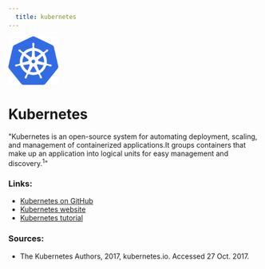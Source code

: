 ```yaml
---
  title: kubernetes
---
```


<img src="https://github.com/kubernetes/kubernetes/raw/master/logo/logo.png" width="100">

# Kubernetes
"Kubernetes is an open-source system for automating deployment, scaling, and management of containerized applications.It groups containers that make up an application into logical units for easy management and discovery.<sup>1</sup>"

### Links:
  * [Kubernetes on GitHub](https://github.com/kubernetes/kubernetes)
  * [Kubernetes website](https://kubernetes.io)
  * [Kubernetes tutorial](https://kubernetes.io/docs/tutorials/kubernetes-basics/)
  

### Sources:
  * The Kubernetes Authors, 2017, kubernetes.io. Accessed 27 Oct. 2017.
